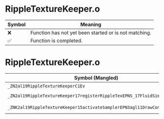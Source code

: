 # RippleTextureKeeper.o
| Symbol | Meaning 
| ------------- | ------------- 
| :x: | Function has not yet been started or is not matching. 
| :white_check_mark: | Function is completed. 


# RippleTextureKeeper.o
| Symbol (Mangled) | Symbol (Demangled) | Decompiled? |
| ------------- |  ------------- | ------------- |
| `_ZN2al19RippleTextureKeeperC1Ev` | `al::RippleTextureKeeper::RippleTextureKeeper(void)` | :x: |
| `_ZN2al19RippleTextureKeeper17registerRippleTexEPNS_17FluidSimulateWaveE` | `al::RippleTextureKeeper::registerRippleTex(al::FluidSimulateWave *)` | :x: |
| `_ZNK2al19RippleTextureKeeper15activateSamplerEPN3agl11DrawContextEi` | `al::RippleTextureKeeper::activateSampler(agl::DrawContext *,int)const` | :x: |
